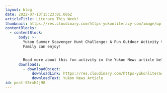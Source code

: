 ```yaml
---
layout: blog
date: 2022-07-13T15:23:01.066Z
articleTitle: Literacy This Week!
thumbnail: https://res.cloudinary.com/https-yukonliteracy-com/image/upload/q_35/v1657645036/Untitled_srod0f.png
contentBlocks:
  - contentBlock:
      body: >-
        Yukon Summer Scavenger Hunt Challenge: A Fun Outdoor Activity the Whole
        Family can enjoy!


        Read more about this fun activity in the Yukon News article below.
      downloads:
        - downloadObject:
            downloadLink: https://res.cloudinary.com/https-yukonliteracy-com/image/upload/q_35/v1657645014/10321936_2022-07-12_09_39_01_proof1_pennpe.pdf
            downloadText: Yukon News Article
id: post-S8rxHJj98
---
```

